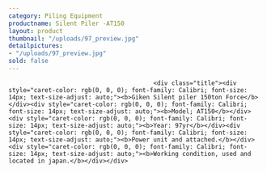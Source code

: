 ```yaml
---
category: Piling Equipment
productname: Silent Piler -AT150
layout: product
thumbnail: "/uploads/97_preview.jpg"
detailpictures:
- "/uploads/97_preview.jpg"
sold: false
---
```


                                            <div class="title"><div style="caret-color: rgb(0, 0, 0); font-family: Calibri; font-size: 14px; text-size-adjust: auto;"><b>Giken Silent piler 150ton Force</b></div><div style="caret-color: rgb(0, 0, 0); font-family: Calibri; font-size: 14px; text-size-adjust: auto;"><b>Model; AT150</b></div><div style="caret-color: rgb(0, 0, 0); font-family: Calibri; font-size: 14px; text-size-adjust: auto;"><b>Year: 97yr</b></div><div style="caret-color: rgb(0, 0, 0); font-family: Calibri; font-size: 14px; text-size-adjust: auto;"><b>Power unit and attached.</b></div><div style="caret-color: rgb(0, 0, 0); font-family: Calibri; font-size: 14px; text-size-adjust: auto;"><b>Working condition, used and located in japan.</b></div></div>

